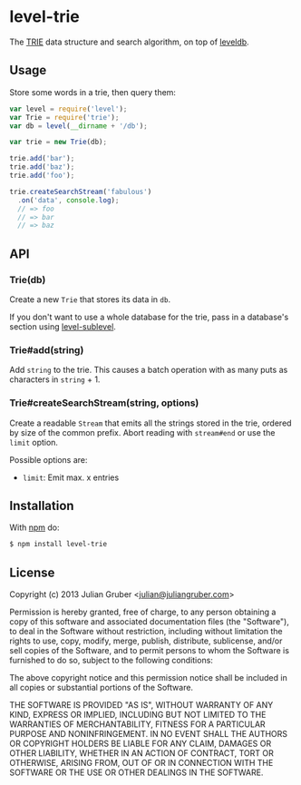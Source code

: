
# level-trie

The [TRIE](http://en.wikipedia.org/wiki/Trie) data structure and search
algorithm, on top of [leveldb](https://github.com/rvagg/node-levelup).

## Usage

Store some words in a trie, then query them:

```js
var level = require('level');
var Trie = require('trie');
var db = level(__dirname + '/db');

var trie = new Trie(db);

trie.add('bar');
trie.add('baz');
trie.add('foo');

trie.createSearchStream('fabulous')
  .on('data', console.log);
  // => foo
  // => bar
  // => baz
```

## API

### Trie(db)

Create a new `Trie` that stores its data in `db`.

If you don't want to use a whole database for the trie, pass in a
database's section using
[level-sublevel](https://github.com/dominictarr/level-sublevel).

### Trie#add(string)

Add `string` to the trie. This causes a batch operation with as many puts as
characters in `string` + 1.

### Trie#createSearchStream(string, options)

Create a readable `Stream` that emits all the strings stored in the trie,
ordered by size of the common prefix. Abort reading with `stream#end` or use
the `limit` option.

Possible options are:

* `limit`: Emit max. x entries

## Installation

With [npm](http://npmjs.org) do:

```bash
$ npm install level-trie
```

## License

Copyright (c) 2013 Julian Gruber &lt;julian@juliangruber.com&gt;

Permission is hereby granted, free of charge, to any person obtaining a copy
of this software and associated documentation files (the "Software"), to deal
in the Software without restriction, including without limitation the rights
to use, copy, modify, merge, publish, distribute, sublicense, and/or sell
copies of the Software, and to permit persons to whom the Software is
furnished to do so, subject to the following conditions:

The above copyright notice and this permission notice shall be included in
all copies or substantial portions of the Software.

THE SOFTWARE IS PROVIDED "AS IS", WITHOUT WARRANTY OF ANY KIND, EXPRESS OR
IMPLIED, INCLUDING BUT NOT LIMITED TO THE WARRANTIES OF MERCHANTABILITY,
FITNESS FOR A PARTICULAR PURPOSE AND NONINFRINGEMENT. IN NO EVENT SHALL THE
AUTHORS OR COPYRIGHT HOLDERS BE LIABLE FOR ANY CLAIM, DAMAGES OR OTHER
LIABILITY, WHETHER IN AN ACTION OF CONTRACT, TORT OR OTHERWISE, ARISING FROM,
OUT OF OR IN CONNECTION WITH THE SOFTWARE OR THE USE OR OTHER DEALINGS IN
THE SOFTWARE.

